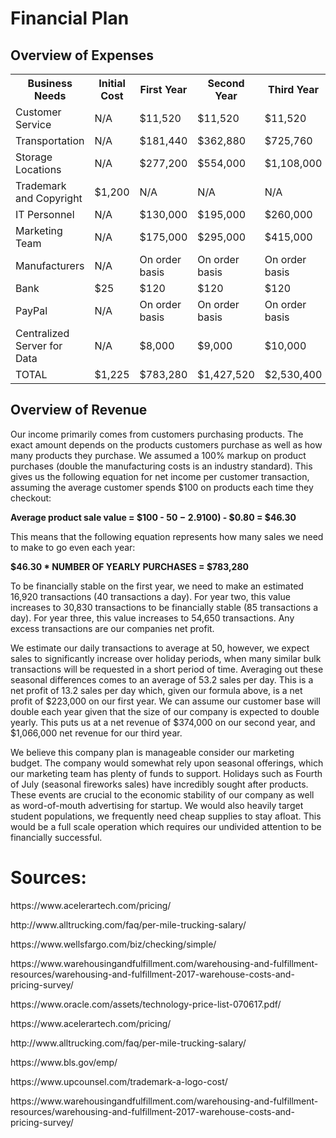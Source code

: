 # Financial Plan

## Overview of Expenses
<table>
  <tr>
    <th> Business Needs </th>
    <th> Initial Cost </th>
    <th> First Year </th>
    <th> Second Year </th>
    <th> Third Year </th>
  </tr>
  
  <tr>
    <td> Customer Service </td>
    <td> N/A </td>
    <td> $11,520 </td>
    <td> $11,520 </td>
    <td> $11,520 </td>
  </tr>
  
  <tr>
    <td> Transportation </td>
    <td> N/A </td>
    <td> $181,440 </td>
    <td> $362,880 </td>
    <td> $725,760 </td>
  </tr>
  
  <tr>
    <td> Storage Locations </td>
    <td> N/A </td>
    <td> $277,200 </td>
    <td> $554,000 </td>
    <td> $1,108,000 </td>
  </tr>
  
  <tr>
    <td> Trademark and Copyright </td>
    <td> $1,200 </td>
    <td> N/A </td>
    <td> N/A </td>
    <td> N/A </td>
  </tr>
  
  <tr>
    <td> IT Personnel </td>
    <td> N/A </td>
    <td> $130,000 </td>
    <td> $195,000 </td>
    <td> $260,000 </td>
  </tr>
  
  <tr>
    <td> Marketing Team </td>
    <td> N/A </td>
    <td> $175,000 </td>
    <td> $295,000 </td>
    <td> $415,000 </td>
  </tr>
  
  <tr>
    <td> Manufacturers </td>
    <td> N/A </td>
    <td> On order basis </td>
    <td> On order basis </td>
    <td> On order basis </td>
  </tr>
  
  <tr>
    <td> Bank </td>
    <td> $25 </td>
    <td> $120 </td>
    <td> $120 </td>
    <td> $120 </td>
  </tr>
  
  <tr>
    <td> PayPal </td>
    <td> N/A </td>
    <td> On order basis </td>
    <td> On order basis </td>
    <td> On order basis </td>
  </tr>
  
  <tr>
    <td> Centralized Server for Data </td>
    <td> N/A </td>
    <td> $8,000 </td>
    <td> $9,000 </td>
    <td> $10,000 </td>
  </tr>
  
  <tr>
    <td> TOTAL </td>
    <td> $1,225 </td>
    <td> $783,280 </td>
    <td> $1,427,520 </td>
    <td> $2,530,400 </td>
  </tr>
  
</table>

## Overview of Revenue
Our income primarily comes from customers purchasing products. The exact amount depends on the products customers purchase as well as how many products they purchase. 
We assumed a 100% markup on product purchases (double the manufacturing costs is an industry standard). This gives us the following equation for net income per customer transaction, assuming the average customer spends $100 on products each time they checkout:

<b>Average product sale value = $100 - $50 - 2.9%($100) - $0.80 = $46.30</b>

This means that the following equation represents how many sales we need to make to go even each year:

<b>$46.30 * NUMBER OF YEARLY PURCHASES = $783,280</b>

To be financially stable on the first year, we need to make an estimated 16,920 transactions (40 transactions a day).
For year two, this value increases to 30,830 transactions to be financially stable (85 transactions a day).
For year three, this value increases to 54,650 transactions.
Any excess transactions are our companies net profit.

We estimate our daily transactions to average at 50, however, we expect sales to significantly increase over holiday periods, when many similar bulk transactions will be requested in a short period of time. Averaging out these seasonal differences comes to an average of 53.2 sales per day. This is a net profit of 13.2 sales per day which, given our formula above, is a net profit of $223,000 on our first year. We can assume our customer base will double each year given that the size of our company is expected to double yearly. This puts us at a net revenue of $374,000 on our second year, and $1,066,000 net revenue for our third year.

We believe this company plan is manageable consider our marketing budget. The company would somewhat rely upon seasonal offerings, which our marketing team has plenty of funds to support. Holidays such as Fourth of July (seasonal fireworks sales) have incredibly sought after products. These events are crucial to the economic stability of our company as well as word-of-mouth advertising for startup. We would also heavily target student populations, we frequently need cheap supplies to stay afloat. This would be a full scale operation which requires our undivided attention to be financially successful.


<h1> Sources: </h1>
<p>https://www.acelerartech.com/pricing/</p>
<p>http://www.alltrucking.com/faq/per-mile-trucking-salary/</p>
<p>https://www.wellsfargo.com/biz/checking/simple/</p>
<p>https://www.warehousingandfulfillment.com/warehousing-and-fulfillment-resources/warehousing-and-fulfillment-2017-warehouse-costs-and-pricing-survey/</p>
<p>https://www.oracle.com/assets/technology-price-list-070617.pdf/</p>
<p>https://www.acelerartech.com/pricing/</p>
<p>http://www.alltrucking.com/faq/per-mile-trucking-salary/</p>
<p>https://www.bls.gov/emp/</p>
<p>https://www.upcounsel.com/trademark-a-logo-cost/</p>
<p>https://www.warehousingandfulfillment.com/warehousing-and-fulfillment-resources/warehousing-and-fulfillment-2017-warehouse-costs-and-pricing-survey/</p>
